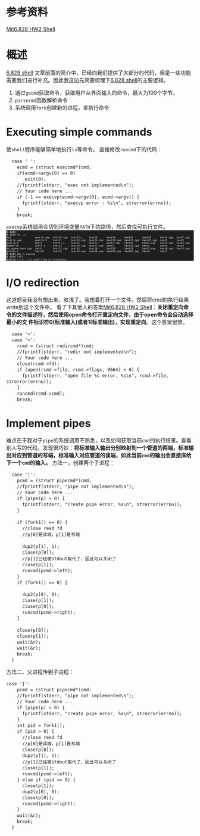 # 参考资料
[Mit6.828 HW2 Shell](https://blog.csdn.net/bysui/article/details/51435476)

# 概述
[6.828 shell](https://pdos.csail.mit.edu/6.828/2017/homework/sh.c)
文章前面的简介中，已经向我们提供了大部分的代码，但是一些功能需要我们进行补充。因此我这边先简要梳理下[6.828 shell](https://pdos.csail.mit.edu/6.828/2017/homework/sh.c)的主要逻辑。
1. 通过`gecmd`获取命令，获取用户从界面输入的命令，最大为100个字节。
2. `parsecmd`函数解析命令
3. 系统调用`fork`创建新的进程，来执行命令


# Executing simple commands
使`shell`程序能够简单地执行`ls`等命令。
直接修改`runcmd`下的代码：
```
  case ' ':
    ecmd = (struct execcmd*)cmd;
    if(ecmd->argv[0] == 0)
      _exit(0);
    //fprintf(stderr, "exec not implemented\n");
    // Your code here ...
    if (-1 == execvp(ecmd->argv[0], ecmd->argv)) {
      fprintf(stderr, "execvp error : %s\n", strerror(errno));
    }
    break;
```
`execvp`系统调用会切到环境变量`PATH`下的路径，然后查找可执行文件。
![Image84.png](/homework/graphs/Image84.png)

# I/O redirection
这道题目我没有想出来，肤浅了。我想着打开一个文件，然后将cmd的执行结果write到这个文件中。
看了下其他人的答案[Mit6.828 HW2 Shell](https://blog.csdn.net/bysui/article/details/51435476)：**关闭重定向命令的文件描述符，然后使用open命令打开重定向文件，由于open命令会自动选择最小的文 件标识符0(标准输入)或者1(标准输出)，实现重定向**。这个答案很赞。

```
  case '>':
  case '<':
    rcmd = (struct redircmd*)cmd;
    //fprintf(stderr, "redir not implemented\n");
    // Your code here ...
    close(rcmd->fd);
    if (open(rcmd->file, rcmd->flags, 0664) < 0) {
      fprintf(stderr, "open file %s error, %s\n", rcmd->file, strerror(errno));
    }
    runcmd(rcmd->cmd);
    break;
```

# Implement pipes
难点在于我对于`pipe`的系统调用不熟悉，以及如何获取当前`cmd`的执行结果。查看别人写的代码，发现很巧妙：**将标准输入输出分别映射到一个管道的两端，标准输出对应到管道的写端，标准输入对应管道的读端，如此当前`cmd`的输出会直接床给下一个`cmd`的输入。**
方法一，创建两个子进程：
```
  case '|':
    pcmd = (struct pipecmd*)cmd;
    //fprintf(stderr, "pipe not implemented\n");
    // Your code here ...
    if (pipe(p) < 0) {
      fprintf(stderr, "create pipe error, %s\n", strerror(errno));
    }

    if (fork1() == 0) {
      //close read fd
      //p[0]是读端，p[1]是写端
      
      dup2(p[1], 1);
      close(p[0]);
      //p[1]已经被stdout取代了，因此可以关闭了
      close(p[1]);
      runcmd(pcmd->left);
    } 
    if (fork1() == 0) {
      
      dup2(p[0], 0);
      close(p[1]);
      close(p[0]);
      runcmd(pcmd->right);
    }

    close(p[0]);
    close(p[1]);
    wait(&r);
    wait(&r);
    break;
  } 
```

方法二，父进程传到子进程：
```
case '|':
    pcmd = (struct pipecmd*)cmd;
    //fprintf(stderr, "pipe not implemented\n");
    // Your code here ...
    if (pipe(p) < 0) {
      fprintf(stderr, "create pipe error, %s\n", strerror(errno));
    }
    int pid = fork1();
    if (pid > 0) {
      //close read fd
      //p[0]是读端，p[1]是写端
      close(p[0]);
      dup2(p[1], 1);
      //p[1]已经被stdout取代了，因此可以关闭了
      close(p[1]);
      runcmd(pcmd->left);
    } else if (pid == 0) {
      close(p[1]);
      dup2(p[0], 0);
      close(p[0]);
      runcmd(pcmd->right);
    }
    wait(&r);
    break;
  }    


```
